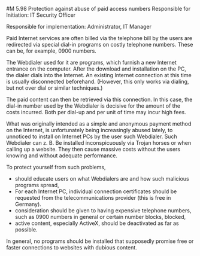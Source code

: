 #M 5.98 Protection against abuse of paid access numbers
Responsible for Initiation: IT Security Officer

Responsible for implementation: Administrator, IT Manager

Paid Internet services are often billed via the telephone bill by the users are redirected via special dial-in programs on costly telephone numbers. These can be, for example, 0900 numbers.

The Webdialer used for it are programs, which furnish a new Internet entrance on the computer. After the download and installation on the PC, the dialer dials into the Internet. An existing Internet connection at this time is usually disconnected beforehand. (However, this only works via dialing, but not over dial or similar techniques.)

The paid content can then be retrieved via this connection. In this case, the dial-in number used by the Webdialer is decisive for the amount of the costs incurred. Both per dial-up and per unit of time may incur high fees.

What was originally intended as a simple and anonymous payment method on the Internet, is unfortunately being increasingly abused lately, to unnoticed to install on Internet PCs by the user such Webdialer. Such Webdialer can z. B. Be installed inconspicuously via Trojan horses or when calling up a website. They then cause massive costs without the users knowing and without adequate performance.

To protect yourself from such problems,

* should educate users on what Webdialers are and how such malicious programs spread,
* For each Internet PC, individual connection certificates should be requested from the telecommunications provider (this is free in Germany).
* consideration should be given to having expensive telephone numbers, such as 0900 numbers in general or certain number blocks, blocked,
* active content, especially ActiveX, should be deactivated as far as possible.


In general, no programs should be installed that supposedly promise free or faster connections to websites with dubious content.



